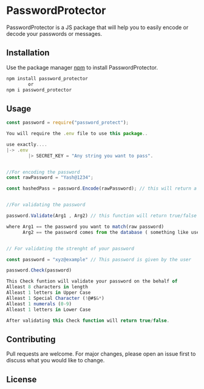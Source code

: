 # PasswordProtector

PasswordProtector is a JS package that will help you to easily encode or decode your passwords or messages.

## Installation

Use the package manager [npm](https://www.npmjs.com/package/password_protector) to install PasswordProtector.

```bash
npm install password_protector
        or
npm i password_protector
```

## Usage

```Node.js
const password = require("password_protect");

You will require the .env file to use this package..

use exactly....
|-> .env
        |> SECRET_KEY = "Any string you want to pass".


//For encoding the password
const rawPassword = "Yash@1234";

const hashedPass = password.Encode(rawPassword); // this will return a hashed value that you can save inside your DB.


//For validating the password

password.Validate(Arg1 , Arg2) // this function will return true/false value.

where Arg1 == the password you want to match(raw password)
      Arg2 == the password comes from the database ( something like user.password)


// For validating the strenght of your password

const password = "xyz@example" // This password is given by the user

password.Check(password)

This Check funtion will validate your password on the behalf of
Alleast 8 characters in length
Alleast 1 letters in Upper Case
Alleast 1 Special Character (!@#$&*)
Alleast 1 numerals (0-9)
Alleast 1 letters in Lower Case

After validating this Check function will return true/false.


```

## Contributing

Pull requests are welcome. For major changes, please open an issue first to discuss what you would like to change.

## License
